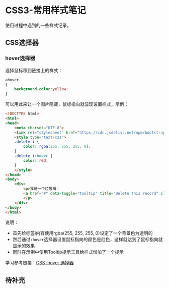 # CSS3-常用样式笔记
使用过程中遇到的一些样式记录。
## CSS选择器
### hover选择器
选择鼠标移到链接上的样式：
```css
ahover
{ 
    background-color:yellow;
}
```
可以用此来让一个图片隐藏，鼠标指向就显现设置样式，示例：
```html
<!DOCTYPE html>
<html>
<head>
    <meta charset="UTF-8">
    <link rel="stylesheet" href="https://cdn.jsdelivr.net/npm/bootstrap-icons@1.4.0/font/bootstrap-icons.css">
    <style type="text/css">
    .delete i {
        color: rgba(255, 255, 255, 0);
    }
    .delete i:hover {
        color: red;
    }
    </style>
</head>
<body>
    <div>
        <p>我是一个垃圾桶：
        <a href="#" data-toggle="tooltip" title="Delete this record" class="delete"><i class="bi bi-trash"></i></a>
        </p>
    </div>
</body>
</html>
```
说明：
- 首先给标签i内容使用rgba(255, 255, 255, 0)设定了一个背景色为透明的
- 然后通过`:hover`选择器设置鼠标指向的颜色是红色，这样就达到了鼠标指向就显示的效果
- 同时在示例中使用Tooltip提示工具给样式增加了一个提示

学习参考链接：[CSS :hover 选择器](https://www.runoob.com/cssref/sel-hover.html)

## 待补充
